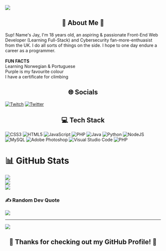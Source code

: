 <img src="https://i.imgur.com/ongi64A.png"> 

<h2 align=center>💫 About Me 💫</h2>
Sup! Name's Jay, I'm 18 years old, an aspiring & passionate Front-End Web Developer (Learning Full-Stack) and Cybersecurity fan-more-enthuasist from the UK. I do all sorts of things on the side. I hope to one day endure a career as a programmer.<br><br> <strong>FUN FACTS</strong><br> Learning Norwegian & Portuguese<br>Purple is my favourite colour<br>I have a certificate for climbing


<h2 align=center>🌐 Socials</h2>

[![Twitch](https://img.shields.io/badge/Twitch-%239146FF.svg?logo=Twitch&logoColor=white)](https://twitch.tv/jayzicles) [![Twitter](https://img.shields.io/badge/Twitter-%231DA1F2.svg?logo=Twitter&logoColor=white)](https://twitter.com/jayzicles) 

<h2 align=center>💻 Tech Stack</h2>

![CSS3](https://img.shields.io/badge/css3-%231572B6.svg?style=for-the-badge&logo=css3&logoColor=white) ![HTML5](https://img.shields.io/badge/html5-%23E34F26.svg?style=for-the-badge&logo=html5&logoColor=white) ![JavaScript](https://img.shields.io/badge/javascript-%23323330.svg?style=for-the-badge&logo=javascript&logoColor=%23F7DF1E) ![PHP](https://img.shields.io/badge/php-%23777BB4.svg?style=for-the-badge&logo=php&logoColor=white) ![Java](https://img.shields.io/badge/java-%23ED8B00.svg?style=for-the-badge&logo=java&logoColor=white) ![Python](https://img.shields.io/badge/python-3670A0?style=for-the-badge&logo=python&logoColor=ffdd54) ![NodeJS](https://img.shields.io/badge/node.js-6DA55F?style=for-the-badge&logo=node.js&logoColor=white) ![MySQL](https://img.shields.io/badge/mysql-%2300f.svg?style=for-the-badge&logo=mysql&logoColor=white) ![Adobe Photoshop](https://img.shields.io/badge/adobephotoshop-%2331A8FF.svg?style=for-the-badge&logo=adobephotoshop&logoColor=white) 	![Visual Studio Code](https://img.shields.io/badge/Visual%20Studio%20Code-0078d7.svg?style=for-the-badge&logo=visual-studio-code&logoColor=white)   ![PHP](https://img.shields.io/badge/PHP-777BB4?style=for-the-badge&logo=php&logoColor=white)
# 📊 GitHub Stats
![](https://github-readme-stats.vercel.app/api?username=Jaysicles&theme=dark&hide_border=false&include_all_commits=false&count_private=false)<br/>
![](https://github-readme-streak-stats.herokuapp.com/?user=Jaysicles&theme=dark&hide_border=false)<br/>
![](https://github-readme-stats.vercel.app/api/top-langs/?username=Jaysicles&theme=dark&hide_border=false&include_all_commits=false&count_private=false&layout=compact)

### ✍️ Random Dev Quote
![](https://quotes-github-readme.vercel.app/api?type=horizontal&theme=tokyonight)

---
[![](https://visitcount.itsvg.in/api?id=Jaysicles&icon=7&color=11)](https://visitcount.itsvg.in)

<h2 align="center">🏹 Thanks for checking out my GitHub Profile! 🏹</h2>

